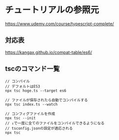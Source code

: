 # チュートリアルの参照元
https://www.udemy.com/course/typescript-complete/

## 対応表
https://kangax.github.io/compat-table/es6/

## tscのコマンド一覧

```
// コンパイル
// デフォルトはES3
npx tsc hoge.ts --target es6

// ファイルが保存されたら自動でコンパイルする
npx tsc index.ts --watch

// コンフィグファイルを作成
npx tsc --init
// ↓で一度に全てのファイルをコンパイルできるようになる
// tsconfig.jsonの設定が適応される
npx tsc
```
